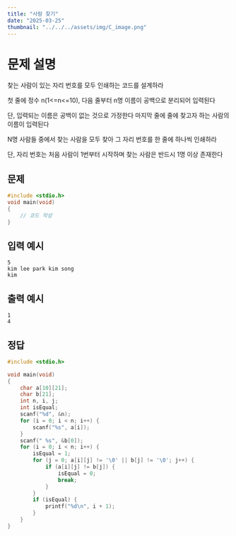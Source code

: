 ```yaml
---
title: "사람 찾기" 
date: "2025-03-25"
thumbnail: "../../../assets/img/C_image.png"
---
```


# 문제 설명
찾는 사람이 있는 자리 번호를 모두 인쇄하는 코드를 설계하라

첫 줄에 정수 n(1<=n<=10), 다음 줄부터 n명 이름이 공백으로 분리되어 입력된다

단, 입력되는 이름은 공백이 없는 것으로 가정한다
마지막 줄에 줄에 찾고자 하는 사람의 이름이 입력된다

N명 사람들 중에서 찾는 사람을 모두 찾아 그 자리 번호를 한 줄에 하나씩 인쇄하라

단, 자리 번호는 처음 사람이 1번부터 시작하며 찾는 사람은 반드시 1명 이상 존재한다

## 문제

```c
#include <stdio.h>
void main(void)
{
	// 코드 작성
}
```
## 입력 예시
```
5
kim lee park kim song
kim
```
## 출력 예시
```
1
4
```

## 정답
```c
#include <stdio.h>

void main(void)
{
	char a[10][21];
	char b[21];
	int n, i, j;
	int isEqual;
	scanf("%d", &n);  
	for (i = 0; i < n; i++) {
		scanf("%s", a[i]);  
	}
	scanf(" %s", &b[0]);
	for (i = 0; i < n; i++) {
		isEqual = 1; 
		for (j = 0; a[i][j] != '\0' || b[j] != '\0'; j++) {
			if (a[i][j] != b[j]) {
				isEqual = 0;  
				break;  
			}
		}
		if (isEqual) {
			printf("%d\n", i + 1); 
		}
	}
}
```


